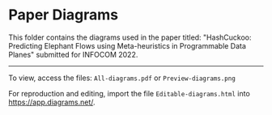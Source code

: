 # Paper Diagrams

This folder contains the diagrams used in the paper titled: "HashCuckoo: Predicting Elephant Flows using Meta-heuristics in Programmable Data Planes" submitted for INFOCOM 2022.
______________


To view, access the files: `All-diagrams.pdf` or `Preview-diagrams.png`

For reproduction and editing, import the file `Editable-diagrams.html` into https://app.diagrams.net/. 
